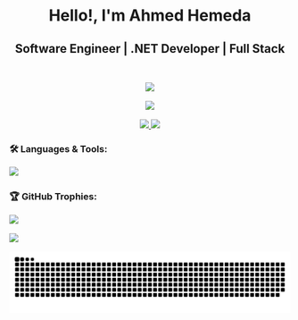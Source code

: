 <h1 align="center">Hello!, I'm Ahmed Hemeda</h1>

<h2 align="center">Software Engineer | .NET Developer | Full Stack</h2><br>

  <p align="center"> <!-- Google Me -->
    <a href="https://www.google.com.eg/search?q=ahmed+hemeda">
      <img src="https://readme-typing-svg.herokuapp.com/?lines=Visit%20my%20LinkedIn%20Profile;I%20Post%20Insightful%20Content;Follow%20to%20get%20New%20Updates&font=Bold%20Code&center=true&color=30D050&pause=1750&size=23">
    </a>
  </p>

  <p align="center"> <!-- Profile Views -->
      <img src="https://komarev.com/ghpvc/?username=a-hemeda&color=4010B0" height="33"/>
  </p>

  <p align="center"> <!-- WhatsApp Channel & LinkedIn -->
    <a href="https://www.whatsapp.com/channel/0029Vb3QWNLG8l5OPthU963O">
      <img src="https://upload.wikimedia.org/wikipedia/commons/thumb/6/6b/WhatsApp.svg/800px-WhatsApp.svg.png" height="60"/>
    </a>
    <a href="https://www.linkedin.com/in/a-hemeda">
      <img src="https://raw.githubusercontent.com/rahuldkjain/github-profile-readme-generator/master/src/images/icons/Social/linked-in-alt.svg" height="60"/>
    </a>
  </p>

<h3 align="left">🛠️ Languages & Tools:</h3>
  <p align="left">
    <img height="75" src="https://go-skill-icons.vercel.app/api/icons?i=cpp,cs,dotnet,sqlserver,postman,html,css,js,docker,git,github,stackoverflow"/>
  </p>

<h3 align="left">🏆 GitHub Trophies:</h3>
  <p align="left">
    <img src="https://github-profile-trophy.vercel.app/?username=a-hemeda&theme=onestar&row=1&column=7"/>
  </p>

  <p align="left"> <!-- Languages -->
    <img src="https://github-readme-stats.vercel.app/api/top-langs?username=a-hemeda&layout=compact&langs_count=5&theme=codeSTACKr"/>
  </p>

  <p align="center"> <!-- Snake -->
    <img src="https://raw.githubusercontent.com/platane/snk/output/github-contribution-grid-snake-dark.svg">
  </p>
